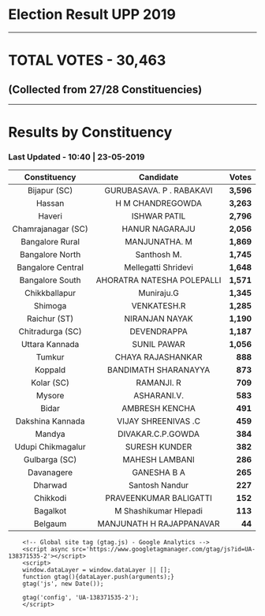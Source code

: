 # Election Result UPP 2019

---
# TOTAL VOTES - 30,463 
## (Collected from 27/28 Constituencies) 


---
# Results by Constituency 

### Last Updated - 10:40 | 23-05-2019 


|   Constituency   |        Candidate         |  Votes  |
|:----------------:|:------------------------:|--------:|
|   Bijapur (SC)   | GURUBASAVA. P . RABAKAVI |**3,596**|
|      Hassan      |     H M CHANDREGOWDA     |**3,263**|
|      Haveri      |       ISHWAR PATIL       |**2,796**|
|Chamrajanagar (SC)|      HANUR NAGARAJU      |**2,056**|
| Bangalore Rural  |      MANJUNATHA. M       |**1,869**|
| Bangalore North  |       Santhosh M.        |**1,745**|
|Bangalore Central |   Mellegatti Shridevi    |**1,648**|
| Bangalore South  |AHORATRA NATESHA POLEPALLI|**1,571**|
|  Chikkballapur   |        Muniraju.G        |**1,345**|
|     Shimoga      |       VENKATESH.R        |**1,285**|
|   Raichur (ST)   |      NIRANJAN NAYAK      |**1,190**|
| Chitradurga (SC) |       DEVENDRAPPA        |**1,187**|
|  Uttara Kannada  |       SUNIL PAWAR        |**1,056**|
|      Tumkur      |    CHAYA RAJASHANKAR     |  **888**|
|     Koppald      |   BANDIMATH SHARANAYYA   |  **873**|
|    Kolar (SC)    |        RAMANJI. R        |  **709**|
|      Mysore      |       ASHARANI.V.        |  **583**|
|      Bidar       |      AMBRESH KENCHA      |  **491**|
| Dakshina Kannada |   VIJAY SHREENIVAS .C    |  **459**|
|      Mandya      |    DIVAKAR.C.P.GOWDA     |  **384**|
|Udupi Chikmagalur |      SURESH KUNDER       |  **382**|
|  Gulbarga (SC)   |      MAHESH LAMBANI      |  **286**|
|    Davanagere    |       GANESHA B A        |  **265**|
|     Dharwad      |      Santosh Nandur      |  **227**|
|     Chikkodi     |  PRAVEENKUMAR BALIGATTI  |  **152**|
|     Bagalkot     |  M Shashikumar Hlepadi   |  **113**|
|     Belgaum      | MANJUNATH H RAJAPPANAVAR |   **44**|



        <!-- Global site tag (gtag.js) - Google Analytics -->
        <script async src='https://www.googletagmanager.com/gtag/js?id=UA-138371535-2'></script>
        <script>
        window.dataLayer = window.dataLayer || [];
        function gtag(){dataLayer.push(arguments);}
        gtag('js', new Date());

        gtag('config', 'UA-138371535-2');
        </script>
        